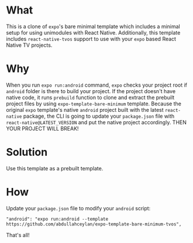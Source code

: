 # What
This is a clone of `expo`'s bare minimal template which includes a minimal setup for using unimodules with React Native. Additionally, this template includes `react-native-tvos` support to use with your `expo` based React Native TV projects.

# Why
When you run `expo run:android` command, `expo` checks your project root if `android` folder is there to build your project. If the project doesn't have native code, it runs `prebuild` function to clone and extract the prebuilt project files by using `expo-template-bare-minimum` template. Because the original `expo` template's native `android` project built with the latest `react-native` package, the CLI is going to update your `package.json` file with `react-native@LATEST_VERSION` and put the native project accordingly. THEN YOUR PROJECT WILL BREAK!

# Solution
Use this template as a prebuilt template.

# How
Update your `package.json` file to modify your `android` script:

```
"android": "expo run:android --template https://github.com/abdullahceylan/expo-template-bare-minimum-tvos",
```

That's all!